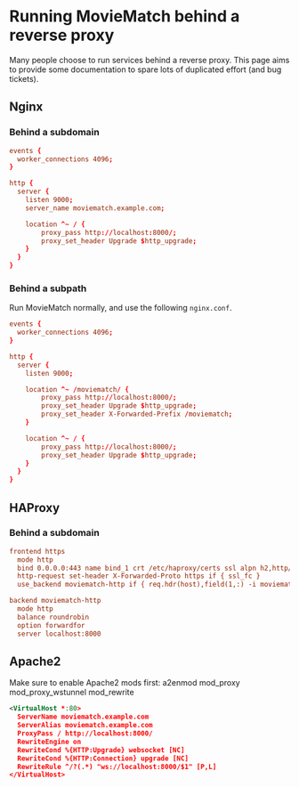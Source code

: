 # Running MovieMatch behind a reverse proxy

Many people choose to run services behind a reverse proxy. This page aims to
provide some documentation to spare lots of duplicated effort (and bug tickets).

## Nginx

### Behind a subdomain

```nginx.conf
events {
  worker_connections 4096;
}

http {
  server {
    listen 9000;
    server_name moviematch.example.com;

    location ^~ / {
        proxy_pass http://localhost:8000/;
        proxy_set_header Upgrade $http_upgrade;
    }
  }
}
```

### Behind a subpath

Run MovieMatch normally, and use the following `nginx.conf`.

```nginx.conf
events {
  worker_connections 4096;
}

http {
  server {
    listen 9000;

    location ^~ /moviematch/ {
        proxy_pass http://localhost:8000/;
        proxy_set_header Upgrade $http_upgrade;
        proxy_set_header X-Forwarded-Prefix /moviematch;
    }

    location ^~ / {
        proxy_pass http://localhost:8000/;
        proxy_set_header Upgrade $http_upgrade;
    }
  }
}
```

## HAProxy

### Behind a subdomain

```haproxy.cfg
frontend https
  mode http
  bind 0.0.0.0:443 name bind_1 crt /etc/haproxy/certs ssl alpn h2,http/1.1
  http-request set-header X-Forwarded-Proto https if { ssl_fc }
  use_backend moviematch-http if { req.hdr(host),field(1,:) -i moviematch.channings.me } { path_beg / }

backend moviematch-http
  mode http
  balance roundrobin
  option forwardfor
  server localhost:8000
```

## Apache2

Make sure to enable Apache2 mods first: a2enmod mod_proxy mod_proxy_wstunnel
mod_rewrite

```xml
<VirtualHost *:80>
  ServerName moviematch.example.com
  ServerAlias moviematch.example.com
  ProxyPass / http://localhost:8000/
  RewriteEngine on
  RewriteCond %{HTTP:Upgrade} websocket [NC]
  RewriteCond %{HTTP:Connection} upgrade [NC]
  RewriteRule ^/?(.*) "ws://localhost:8000/$1" [P,L]
</VirtualHost>
```
